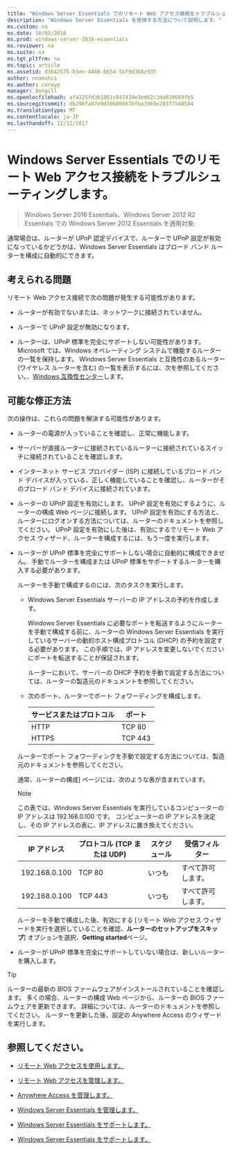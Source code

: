```yaml
---
title: "Windows Server Essentials でのリモート Web アクセス接続をトラブルシューティングします。"
description: "Windows Server Essentials を使用する方法について説明します。"
ms.custom: na
ms.date: 10/03/2016
ms.prod: windows-server-2016-essentials
ms.reviewer: na
ms.suite: na
ms.tgt_pltfrm: na
ms.topic: article
ms.assetid: d3642575-b3ee-4488-b654-5bf9d3b8c935
author: nnamuhcs
ms.author: coreyp
manager: dongill
ms.openlocfilehash: af4725fd3b1861c847434e3ed62c3da030689fb5
ms.sourcegitcommit: db290fa07e9d50686667bfba3969e20377548504
ms.translationtype: MT
ms.contentlocale: ja-JP
ms.lasthandoff: 12/12/2017
---
```

# <a name="troubleshoot-remote-web-access-connectivity-in-windows-server-essentials"></a>Windows Server Essentials でのリモート Web アクセス接続をトラブルシューティングします。
 
>Windows Server 2016 Essentials、Windows Server 2012 R2 Essentials での Windows Server 2012 Essentials を適用対象:
  
 通常場合は、ルーターが UPnP 認定デバイスで、ルーターで UPnP 設定が有効になっているかどうかは、Windows Server Essentials はブロード バンド ルーターを構成に自動的にできます。  
  
## <a name="possible-issues"></a>考えられる問題  
 リモート Web アクセス接続で次の問題が発生する可能性があります。  
  
-   ルーターが有効でないまたは、ネットワークに接続されていません。  
  
-   ルーターで UPnP 設定が無効になります。  
  
-   ルーターは、UPnP 標準を完全にサポートしない可能性があります。 Microsoft では、Windows オペレーティング システムで機能するルーターの一覧を保持します。 Windows Server Essentials と互換性のあるルーター (ワイヤレス ルーターを含む) の一覧を表示するには、次を参照してください。、[Windows 互換性センター](https://www.microsoft.com/windows/compatibility/CompatCenter/Home)します。  
  
## <a name="possible-fixes"></a>可能な修正方法  
 次の操作は、これらの問題を解決する可能性があります。  
  
-   ルーターの電源が入っていることを確認し、正常に機能します。  
  
-   サーバーが直接ルーターに接続されているルーターに接続されているスイッチに接続されていることを確認します。  
  
-   インターネット サービス プロバイダー (ISP) に接続しているブロード バンド デバイスが入っている、正しく機能していることを確認し、ルーターがそのブロード バンド デバイスに接続されています。  
  
-   ルーターの UPnP 設定を有効にします。 UPnP 設定を有効にするように、ルーターの構成 Web ページに接続します。 UPnP 設定を有効にする方法と、ルーターにログオンする方法については、ルーターのドキュメントを参照してください。 UPnP 設定を有効にした後は、有効にするでリモート Web アクセス ウィザード、ルーターを構成するには、もう一度を実行します。  
  
-   ルーターが UPnP 標準を完全にサポートしない場合に自動的に構成できません。 手動でルーターを構成または UPnP 標準をサポートするルーターを購入する必要があります。  
  
     ルーターを手動で構成するのには、次のタスクを実行します。  
  
    -   Windows Server Essentials サーバーの IP アドレスの予約を作成します。  
  
         Windows Server Essentials に必要なポートを転送するようにルーターを手動で構成する前に、ルーターの Windows Server Essentials を実行しているサーバーの動的ホスト構成プロトコル (DHCP) の予約を設定する必要があります。 この手順では、IP アドレスを変更しないでくださいにポートを転送することが保証されます。  
  
         ルーターにおいて、サーバーの DHCP 予約を手動で設定する方法については、ルーターの製造元のドキュメントを参照してください。  
  
    -   次のポート、ルーターでポート フォワーディングを構成します。  
  
        |サービスまたはプロトコル|ポート|  
        |-------------------------|----------|  
        |HTTP|TCP 80|  
        |HTTPS|TCP 443|  
  
     ルーターでポート フォワーディングを手動で設定する方法については、製造元のドキュメントを参照してください。  
  
     通常、ルーターの構成] ページには、次のような表が含まれています。  
  
    > [!NOTE]
    >  この表では、Windows Server Essentials を実行しているコンピューターの IP アドレスは 192.168.0.100 です。 コンピューターの IP アドレスを決定し、その IP アドレスの表に、IP アドレスに置き換えてください。  
  
    |IP アドレス|プロトコル (TCP または UDP)|スケジュール|受信フィルター|  
    |----------------|---------------------------|--------------|--------------------|  
    |192.168.0.100|TCP 80|いつも|すべて許可します。|  
    |192.168.0.100|TCP 443|いつも|すべて許可します。|  
  
     ルーターを手動で構成した後、有効にする [リモート Web アクセス ウィザードを実行を選択していることを確認、**ルーターのセットアップをスキップ**] オプションを選択、**Getting started**ページ。  
  
-   ルーターが UPnP 標準を完全にサポートしていない場合は、新しいルーターを購入します。  
  
> [!TIP]
>  ルーターの最新の BIOS ファームウェアがインストールされていることを確認します。 多くの場合、ルーターの構成 Web ページから、ルーターの BIOS ファームウェアを更新できます。 詳細については、ルーターのドキュメントを参照してください。 ルーターを更新した後、設定の Anywhere Access のウィザードを実行します。  
  
## <a name="see-also"></a>参照してください。  
  
-   [リモート Web アクセスを使用します。](../use/Use-Remote-Web-Access-in-Windows-Server-Essentials.md)  
  
-   [リモート Web アクセスを管理します。](../manage/Manage-Remote-Web-Access-in-Windows-Server-Essentials.md)  
  
-   [Anywhere Access を管理します。](../manage/Manage-Anywhere-Access-in-Windows-Server-Essentials.md)  
  
-   [Windows Server Essentials を管理します。](../manage/Manage-Windows-Server-Essentials.md)  
  

-   [Windows Server Essentials をサポートします。](Support-Windows-Server-Essentials.md)

-   [Windows Server Essentials をサポートします。](../support/Support-Windows-Server-Essentials.md)

